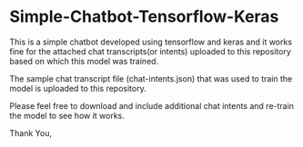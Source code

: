 # Simple-Chatbot-Tensorflow-Keras
This is a simple chatbot developed using tensorflow and keras and it works fine for the attached chat transcripts(or intents) uploaded to this repository based on which this model was trained.

The sample chat transcript file (chat-intents.json) that was used to train the model is uploaded to this repository.

Please feel free to download and include additional chat intents and re-train the model to see how it works.

Thank You,
